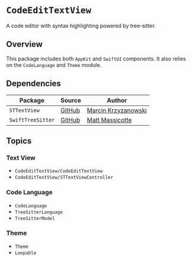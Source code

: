 # ``CodeEditTextView``

A code editor with syntax highlighting powered by tree-sitter. 

## Overview

This package includes both `AppKit` and `SwiftUI` components. It also relies on the `CodeLanguage` and `Theme` module. 

## Dependencies

| Package | Source | Author |
| - | - | - |
| `STTextView` | [GitHub](https://github.com/krzyzanowskim/STTextView) | [Marcin Krzyzanowski](https://twitter.com/krzyzanowskim) |
| `SwiftTreeSitter` | [GitHub](https://github.com/ChimeHQ/SwiftTreeSitter) | [Matt Massicotte](https://twitter.com/mattie) |

## Topics

### Text View

- ``CodeEditTextView/CodeEditTextView``
- ``CodeEditTextView/STTextViewController``

### Code Language

- ``CodeLanguage``
- ``TreeSitterLanguage``
- ``TreeSitterModel``

### Theme

- ``Theme``
- ``Loopable``

